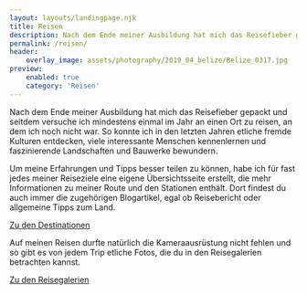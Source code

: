```yaml
---
layout: layouts/landingpage.njk
title: Reisen
description: Nach dem Ende meiner Ausbildung hat mich das Reisefieber gepackt und seitdem versuche ich mindestens einmal im Jahr an einen Ort zu reisen, an dem ich noch nicht war.
permalink: /reisen/
header:
    overlay_image: assets/photography/2019_04_belize/Belize_0317.jpg
preview:
    enabled: true
    category: 'Reisen'
---
```


<div class="p-4 bg-gray-100 text-gray-700">
  <div class="container p-4 my-4 text-base sm:text-lg md:text-xl">
    <p class="mb-4">
    Nach dem Ende meiner Ausbildung hat mich das Reisefieber gepackt und seitdem versuche ich mindestens einmal im Jahr an einen Ort zu reisen, an dem ich noch nicht war.
    So konnte ich in den letzten Jahren etliche fremde Kulturen entdecken, viele interessante Menschen kennenlernen und faszinierende Landschaften und Bauwerke bewundern.
    </p>
    <p class="mb-4">
    Um meine Erfahrungen und Tipps besser teilen zu können, habe ich für fast jedes meiner Reiseziele eine eigene Übersichtsseite erstellt, die mehr Informationen zu meiner Route und den Stationen enthält.
    Dort findest du auch immer die zugehörigen Blogartikel, egal ob Reisebericht oder allgemeine Tipps zum Land.
    </p>
    <p>
        <a href="{#% post_url collections.pages, 'countries' %#}" class="btn">Zu den Destinationen</a>
    </p>
    <p class="mb-4 mt-12">
    Auf meinen Reisen durfte natürlich die Kameraausrüstung nicht fehlen und so gibt es von jedem Trip etliche Fotos, die du in den Reisegalerien betrachten kannst.
    </p>
    <p>
        <a href="{#% post_url collections.pages, 'gallery' %#}" class="btn">Zu den Reisegalerien</a>
    </p>
  </div>
</div>
